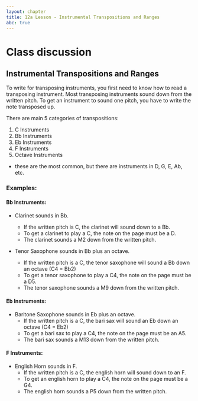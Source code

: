```yaml
---
layout: chapter
title: 12a Lesson - Instrumental Transpositions and Ranges
abc: true
---
```


# Class discussion

## Instrumental Transpositions and Ranges

To write for transposing instruments, you first need to know how to read a transposing instrument.
Most transposing instruments sound down from the written pitch. 
To get an instrument to sound one pitch, you have to write the note transposed up. 

There are main 5 categories of transpositions:
1. C Instruments
2. Bb Instruments
3. Eb Instruments
4. F Instruments
5. Octave Instruments
- these are the most common, but there are instruments in D, G, E, Ab, etc. 

### Examples:
#### Bb Instruments:

- Clarinet sounds in Bb.
  - If the written pitch is C, the clarinet will sound down to a Bb. 
  - To get a clarinet to play a C, the note on the page must be a D. 
  - The clarinet sounds a M2 down from the written pitch.

- Tenor Saxophone sounds in Bb plus an octave.
  - If the written pitch is a C, the tenor saxophone will sound a Bb down an octave (C4 = Bb2)
  - To get a tenor saxophone to play a C4, the note on the page must be a D5.
  - The tenor saxophone sounds a M9 down from the written pitch. 
  
#### Eb Instruments:

- Baritone Saxophone sounds in Eb plus an octave.
   - If the written pitch is a C, the bari sax will sound an Eb down an octave (C4 = Eb2)
  - To get a bari sax to play a C4, the note on the page must be an A5.
  - The bari sax sounds a M13 down from the written pitch.

#### F Instruments:

- English Horn sounds in F.
   - If the written pitch is a C, the english horn will sound down to an F.
  - To get an english horn to play a C4, the note on the page must be a G4.
  - The english horn sounds a P5 down from the written pitch.

